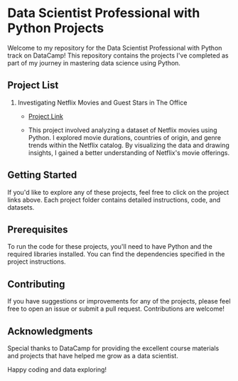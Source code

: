 # Data Scientist Professional with Python Projects

Welcome to my repository for the Data Scientist Professional with Python track on DataCamp! This repository contains the projects I've completed as part of my journey in mastering data science using Python.

## Project List

1. Investigating Netflix Movies and Guest Stars in The Office
   - [Project Link ](https://github.com/khaled-elsaeed/DataCamp/tree/d28365d3f20c12881cab60c9e4f61f9935a68b5c/Investigating%20Netflix%20Movies%20and%20Guest%20Stars%20in%20The%20Office)

   - This project involved analyzing a dataset of Netflix movies using Python. I explored movie durations, countries of origin, and genre trends within the Netflix catalog. By 
      visualizing the data and drawing insights, I gained a better understanding of Netflix's movie offerings.



## Getting Started

If you'd like to explore any of these projects, feel free to click on the project links above. Each project folder contains detailed instructions, code, and datasets.

## Prerequisites

To run the code for these projects, you'll need to have Python and the required libraries installed. You can find the dependencies specified in the project instructions.

## Contributing

If you have suggestions or improvements for any of the projects, please feel free to open an issue or submit a pull request. Contributions are welcome!


## Acknowledgments

Special thanks to DataCamp for providing the excellent course materials and projects that have helped me grow as a data scientist.

Happy coding and data exploring!

